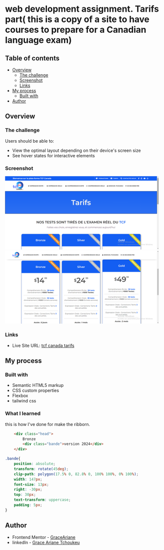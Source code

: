 # web development assignment. Tarifs part( this is a copy of a site to have courses to prepare for a Canadian language exam)

## Table of contents

- [Overview](#overview)
  - [The challenge](#the-challenge)
  - [Screenshot](#screenshot)
  - [Links](#links)
- [My process](#my-process)
  - [Built with](#built-with)
- [Author](#author)


## Overview

### The challenge

Users should be able to:

- View the optimal layout depending on their device's screen size
- See hover states for interactive elements

### Screenshot

![](images/haut-tarifs.png)
![](images/bas-tarifs.png)




### Links

- Live Site URL: [tcf canada tarifs](https://tpweb-tarifs.vercel.app/)

## My process

### Built with

- Semantic HTML5 markup
- CSS custom properties
- Flexbox
- tailwind css


### What I learned

this is how I've done for make the ribborn.
```html
    <div class="head">
        Bronze
        <div class="bande">version 2024</div>
    </div>
```
```css
.bande{
    position: absolute;
    transform: rotate(45deg);
    clip-path: polygon(17.5% 0, 82.8% 0, 100% 100%, 0% 100%);
    width: 147px;
    font-size: 13px;
    right: -30px;
    top: 30px;
    text-transform: uppercase;
    padding: 5px;
}
```

## Author

- Frontend Mentor - [GraceAriane](https://www.frontendmentor.io/profile/GraceAriane)
- linkedIn - [Grace Ariane Tchoukeu](https://www.linkedin.com/in/grace-ariane-tchoukeu)